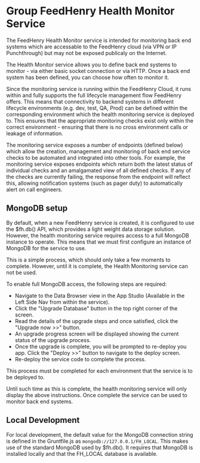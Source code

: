 # Group FeedHenry Health Monitor Service

The FeedHenry Health Monitor service is intended for monitoring back end systems which are accessable to the FeedHenry cloud (via VPN or IP Punchthrough) but may not be exposed publicaly on the Internet.

The Health Monitor service allows you to define back end systems to monitor - via either basic socket connection or via HTTP. Once a back end system has been defined, you can choose how often to monitor it.

Since the monitoring service is running within the FeedHenry Cloud, it runs within and fully supports the full lifecycle management flow FeedHenry offers. This means that connectivity to backend systems in different lifecycle environments (e.g. dev, test, QA, Prod) can be defined within the corresponding environment which the health monitoring service is deployed to. This ensures that the appropriate monitoring checks exist only within the correct environment - ensuring that there is no cross environment calls or leakage of information.

The monitoring service exposes a number of endpoints (defined below) which allow the creation, management and monitoring of back end service checks to be automated and integrated into other tools. For example, the monitoring service exposes endpoints which return both the latest status of individual checks and an amalgamated view of all defined checks. If any of the checks are currently failing, the response from the endpoint will reflect this, allowing notification systems (such as pager duty) to automatically alert on call engineers.

## MongoDB setup

By default, when a new FeedHenry service is created, it is configured to use the $fh.db() API, which provides a light weight data storage solution. However, the health monitoring service requires access to a full MongoDB instance to operate. This means that we must first configure an instance of MongoDB for the service to use.

This is a simple process, which should only take a few moments to complete. However, until it is complete, the Health Monitoring service can not be used.

To enable full MongoDB access, the following steps are required:

 * Navigate to the Data Browser view in the App Studio (Available in the Left Side Nav from within the service).
 * Click the "Upgrade Database" button in the top right corner of the screen.
 * Read the details of the upgrade steps and once satisfied, click the "Upgrade now >>" button.
 * An upgrade progress screen will be displayed showing the current status of the upgrade process.
 * Once the upgrade is complete, you will be prompted to re-deploy you app. Click the "Deploy >>" button to navigate to the deploy screen.
 * Re-deploy the service code to complete the process.

This process must be completed for each environment that the service is to be deployed to.

Until such time as this is complete, the health monitoring service will only display the above instructions. Once complete the service can be used to monitor back end systems.


## Local Development
For local development, the default value for the MongoDB connection string is defined in the Gruntfile.js as `mongodb://127.0.0.1/FH_LOCAL`. This makes use of the standard MongoDB used by $fh.db(). It requires that MongoDB is installed locally and that the FH_LOCAL database is available.


